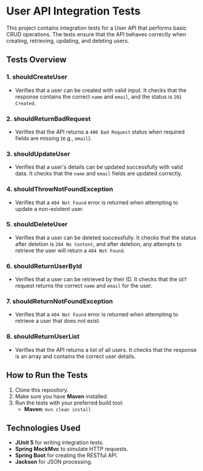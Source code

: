 # User API Integration Tests

This project contains integration tests for a User API that performs basic CRUD operations. The tests ensure that the API behaves correctly when creating, retrieving, updating, and deleting users.

## Tests Overview

### 1. **shouldCreateUser**
- Verifies that a user can be created with valid input. It checks that the response contains the correct `name` and `email`, and the status is `201 Created`.

### 2. **shouldReturnBadRequest**
- Verifies that the API returns a `400 Bad Request` status when required fields are missing (e.g., `email`).

### 3. **shouldUpdateUser**
- Verifies that a user's details can be updated successfully with valid data. It checks that the `name` and `email` fields are updated correctly.

### 4. **shouldThrowNotFoundException**
- Verifies that a `404 Not Found` error is returned when attempting to update a non-existent user.

### 5. **shouldDeleteUser**
- Verifies that a user can be deleted successfully. It checks that the status after deletion is `204 No Content`, and after deletion, any attempts to retrieve the user will return a `404 Not Found`.

### 6. **shouldReturnUserById**
- Verifies that a user can be retrieved by their ID. It checks that the `GET` request returns the correct `name` and `email` for the user.

### 7. **shouldReturnNotFoundException**
- Verifies that a `404 Not Found` error is returned when attempting to retrieve a user that does not exist.

### 8. **shouldReturnUserList**
- Verifies that the API returns a list of all users. It checks that the response is an array and contains the correct user details.

## How to Run the Tests

1. Clone this repository.
2. Make sure you have **Maven** installed.
3. Run the tests with your preferred build tool:
    - **Maven:** `mvn clean install`

## Technologies Used

- **JUnit 5** for writing integration tests.
- **Spring MockMvc** to simulate HTTP requests.
- **Spring Boot** for creating the RESTful API.
- **Jackson** for JSON processing.
